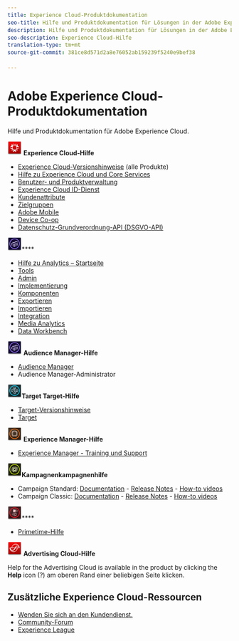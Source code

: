 ```yaml
---
title: Experience Cloud-Produktdokumentation
seo-title: Hilfe und Produktdokumentation für Lösungen in der Adobe Experience Cloud.
description: Hilfe und Produktdokumentation für Lösungen in der Adobe Experience Cloud.
seo-description: Experience Cloud-Hilfe
translation-type: tm+mt
source-git-commit: 381ce8d571d2a8e76052ab159239f5240e9bef38

---
```



# Adobe Experience Cloud-Produktdokumentation

Hilfe und Produktdokumentation für Adobe Experience Cloud.

![Experience Cloud](assets\experience_cloud_appicon_32.png) **Experience Cloud-Hilfe**

* [Experience Cloud-Versionshinweise](https://docs.adobe.com/content/help/en/release-notes/experience-cloud/current.html) (alle Produkte)
* [Hilfe zu Experience Cloud und Core Services](https://docs.adobe.com/content/help/en/core-services/interface/experience-cloud.html)
* [Benutzer- und Produktverwaltung](https://docs.adobe.com/content/help/en/core-services/interface/manage-users-and-products/admin-getting-started.html)
* [Experience Cloud ID-Dienst](https://docs.adobe.com/content/help/en/id-service/using/home.html)
* [Kundenattribute](https://docs.adobe.com/content/help/en/core-services/interface/customer-attributes/attributes.html)
* [Zielgruppen](https://docs.adobe.com/content/help/en/core-services/interface/audiences/audience-library.html)
* [Adobe Mobile](https://docs.adobe.com/content/help/en/mobile-services/using/home.html)
* [Device Co-op](https://docs.adobe.com/content/help/en/device-co-op/using/home.html)
* [Datenschutz-Grundverordnung-API (DSGVO-API)](https://www.adobe.io/apis/experiencecloud/gdpr.html)

![Analytics Analytics-Hilfe](assets\mc_analytics_32.png)****

* [Hilfe zu Analytics – Startseite](https://docs.adobe.com/content/help/en/analytics/landing/home.html)
* [Tools](https://docs.adobe.com/content/help/en/analytics/analyze/home.html)
* [Admin](https://docs.adobe.com/content/help/en/analytics/admin/home.html)
* [Implementierung](https://docs.adobe.com/content/help/en/analytics/implementation/home.html)
* [Komponenten](https://docs.adobe.com/content/help/en/analytics/components/home.html)
* [Exportieren](https://docs.adobe.com/content/help/en/analytics/export/home.html)
* [Importieren](https://docs.adobe.com/content/help/en/analytics/import/home.html)
* [Integration](https://docs.adobe.com/content/help/en/analytics/integration/home.html)
* [Media Analytics](https://docs.adobe.com/content/help/en/media-analytics/using/media-overview.html)
* [Data Workbench](https://marketing.adobe.com/resources/help/en_US/insight/)

![Audience Manager](assets\mc_analytics_32.png) **Audience Manager-Hilfe**

* [Audience Manager](https://marketing.adobe.com/resources/help/en_US/aam/)
* Audience Manager-Administrator

![](assets\mc_target_32.png)**Target Target-Hilfe**

* [Target-Versionshinweise](https://docs.adobe.com/content/help/en/target/using/release-notes/release-notes.html)
* [Target](https://docs.adobe.com/content/help/en/target/using/target-home.html)

![AEM](assets\mc_experiencemanager_32.png) **Experience Manager-Hilfe**

* [Experience Manager - Training und Support](https://helpx.adobe.com/support/experience-manager.html)

![](assets\mc_campaign_32.png)**Kampagnenkampagnenhilfe**

* Campaign Standard: [Documentation](https://helpx.adobe.com/support/campaign/standard.html) - [Release Notes](https://docs.adobe.com/content/help/en/campaign-standard/using/release-notes/release-notes.html) - [How-to videos](https://docs.adobe.com/content/help/en/campaign-learn/campaign-standard-tutorials/overview.html)
* Campaign Classic: [Documentation](https://helpx.adobe.com/support/campaign/classic.html) - [Release Notes](https://docs.campaign.adobe.com/doc/AC/en/RN.html) - [How-to videos](https://docs.adobe.com/content/help/en/campaign-learn/campaign-classic-tutorials/overview.html)

![Primetime Primetime-Hilfe](assets\primetime_app_32.png)****

* [Primetime-Hilfe](http://help.adobe.com/en_US/primetime/)

![Advertising Cloud](assets\advertisingcloud_appicon_32.png) **Advertising Cloud-Hilfe**

Help for the Advertising Cloud is available in the product by clicking the **Help** icon (?) am oberen Rand einer beliebigen Seite klicken.

## Zusätzliche Experience Cloud-Ressourcen

* [Wenden Sie sich an den Kundendienst.](https://helpx.adobe.com/contact/enterprise-support.ec.html)
* [Community-Forum](https://forums.adobe.com/community/experience-cloud)
* [Experience League](https://landing.adobe.com/experience-league/)